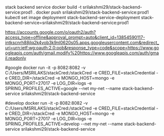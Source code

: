 stack backend service
docker build -t srilakshmi29/stack-backend-service:prod1 .
docker push srilakshmi29/stack-backend-service:prod1
kubectl set image deployment stack-backend-service-deployment stack-backend-service=srilakshmi29/stack-backend-service:prod1

https://accounts.google.com/o/oauth2/auth?access_type=offline&approval_prompt=auto&client_id=13854590117-intkscnrh88jlq2k4vob3k9nl0620s05.apps.googleusercontent.com&redirect_uri=urn:ietf:wg:oauth:2.0:oob&response_type=code&scope=https://www.googleapis.com/auth/gmail.modify%20https://www.googleapis.com/auth/gmail.readonly

#google
docker run -it -p 8082:8082 -v C:/Users/MSRILAKS/stackCred:/stackCred -e CRED_FILE=stackCredential -e CRED_DIR=/stackCred -e MONGO_HOST=mongo -e MONGO_PORT=27017 -e LOG_DIR=logs -e SPRING_PROFILES_ACTIVE=google --net my-net --name stack-backend-service  srilakshmi29/stack-backend-service

#develop
docker run -it -p 8082:8082 -v C:/Users/MSRILAKS/stackCred:/stackCred -e CRED_FILE=stackCredential -e CRED_DIR=/stackCred -e MONGO_HOST=mongo -e MONGO_PORT=27017 -e LOG_DIR=logs -e SPRING_PROFILES_ACTIVE=develop --net my-net --name stack-backend-service  srilakshmi29/stack-backend-service